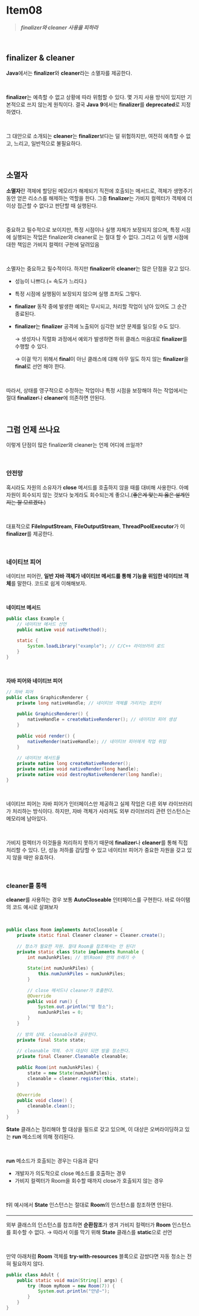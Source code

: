 # Item08

> ***finalizer와 cleaner 사용을 피하라***

<br>

## finalizer & cleaner

**Java**에서는 **finalizer**와 **cleaner**라는 소멸자를 제공한다. 

<br>

**finalizer**는 예측할 수 없고 상황에 따라 위험할 수 있다. 몇 가지 사용 방식이 있지만 기본적으로 쓰지 않는게 원칙이다. 결국 **Java** **9**에서는 **finalizer**를 **deprecated**로 지정하였다. 

<br>

그 대안으로 소개되는 **cleaner**는 **finalizer**보다는 덜 위험하지만, 여전히 예측할 수 없고, 느리고, 일반적으로 불필요하다.

<br>

## 소멸자

 **소멸자**란 객체에 할당된 메모리가 해제되기 직전에 호출되는 메서드로, 객체가 생명주기 동안 얻은 리소스를 해제하는 역할을 한다. 그중 **finalizer**는 가비지 컬렉터가 객체에 더이상 접근할 수 없다고 판단할 때 실행된다. 

 <br>

 중요하고 필수적으로 보이지만, 특정 시점이나 실행 자체가 보장되지 않으며, 특정 시점에 실행되는 작업은 finalizer와 cleaner로 는 절대 할 수 없다. 그리고 이 실행 시점에 대한 책임은 가비지 컬렉터 구현에 달려있음

 <br>

소멸자는 중요하고 필수적이다. 하지만 **finalizer**와 **cleaner**는 많은 단점을 갖고 있다.



- 성능이 나쁘다.(= 속도가 느리다.)
- 특정 시점에 실행됨이 보장되지 않으며 실행 조차도 그렇다.
- **finalizer** 동작 중에 발생한 예외는 무시되고, 처리할 작업이 남아 있어도 그 순간 종료된다.
- **finalizer**는 **finalizer** 공격에 노출되어 심각한 보안 문제를 일으킬 수도 있다.
    
    → 생성자나 직렬화 과정에서 예외가 발생하면 하위 클래스 마음대로 **finalizer**를 수행할 수 있다.
    
    → 이걸 막기 위해서 **final**이 아닌 클래스에 대해 아무 일도 하지 않는 **finalizer**을 **final**로 선언 해야 한다.

<br>

 따라서, 상태를 영구적으로 수정하는 작업이나 특정 시점을 보장해야 하는 작업에서는 절대 **finalizer**나 **cleaner**에 의존하면 안된다.

 <br>

## 그럼 언제 쓰나요

 이렇게 단점이 많은 finalizer와 cleaner는 언제 어디에 쓰일까?

 <br>

### 안전망

 혹시라도 자원의 소유자가 **close** 메서드를 호출하지 않을 때를 대비해 사용한다. 아예 자원이 회수되지 않는 것보다 늦게라도 회수되는게 좋으니.(~~좋은게 맞는지 옳은 설계인지는 잘 모르겠다.~~)

 <br>

대표적으로 **FileInputStream**, **FileOutputStream**, **ThreadPoolExecutor**가 이 **finalizer**를 제공한다.

<br>

### 네이티브 피어

 네이티브 피어란, **일반 자바 객체가 네이티브 메서드를 통해 기능을 위임한 네이티브 객체**를 말한다. 코드로 쉽게 이해해보자. 

 <br>

**네이티브 메서드**

```java
public class Example {
    // 네이티브 메서드 선언
    public native void nativeMethod();
    
    static {
        System.loadLibrary("example"); // C/C++ 라이브러리 로드
    }
}
```

<br>

**자바 피어와 네이티브 피어**

```java
// 자바 피어
public class GraphicsRenderer {
    private long nativeHandle; // 네이티브 객체를 가리키는 포인터
    
    public GraphicsRenderer() {
        nativeHandle = createNativeRenderer(); // 네이티브 피어 생성
    }
    
    public void render() {
        nativeRender(nativeHandle); // 네이티브 피어에게 작업 위임
    }
    
    // 네이티브 메서드들
    private native long createNativeRenderer();
    private native void nativeRender(long handle);
    private native void destroyNativeRenderer(long handle);
}
```

<br>

네이티브 피어는 자바 피어가 인터페이스만 제공하고 실제 작업은 다른 외부 라이브러리가 처리하는 방식이다. 하지만, 자바 객체가 사라져도 외부 라이브러리 관련 인스턴스는 메모리에 남아있다. 

<br>

 가비지 컬렉터가 이것들을 처리하지 못하기 때문에 **finalizer**나 **cleaner**를 통해 직접 처리할 수 있다. 단, 성능 저하를 감당할 수 있고 네이티브 피어가 중요한 자원을 갖고 있지 않을 때만 유효하다.

<br>

### cleaner를 통해

**cleaner**를 사용하는 경우 보통 **AutoCloseable** 인터페이스를 구현한다. 바로 아이탬의 코드 예시로 살펴보자

<br>

```java
public class Room implements AutoCloseable {
    private static final Cleaner cleaner = Cleaner.create();
    
    // 청소가 필요한 자원. 절대 Room을 참조해서는 안 된다!
    private static class State implements Runnable {
        int numJunkPiles; // 방(Room) 안의 쓰레기 수
        
        State(int numJunkPiles) {
            this.numJunkPiles = numJunkPiles;
        }
        
        // close 메서드나 cleaner가 호출한다.
        @Override 
        public void run() {
            System.out.println("방 청소");
            numJunkPiles = 0;
        }
    }
    
    // 방의 상태. cleanable과 공유한다.
    private final State state;
    
    // cleanable 객체. 수거 대상이 되면 방을 청소한다.
    private final Cleaner.Cleanable cleanable;
    
    public Room(int numJunkPiles) {
        state = new State(numJunkPiles);
        cleanable = cleaner.register(this, state);
    }
    
    @Override 
    public void close() {
        cleanable.clean();
    }
}
```

 **State** 클래스는 정리해야 할 대상을 필드로 갖고 있으며, 이 대상은 오버라이딩하고 있는 **run** 메소드에 의해 정리된다. 

 <br>

 **run** 메소드가 호출되는 경우는 다음과 같다

- 개발자가 의도적으로 close 메소드를 호출하는 경우
- 가비지 컬렉터가 Room을 회수할 때까지 close가 호출되지 않는 경우

<br>

<aside>

❗️위 예시에서 **State** 인스턴스는 절대로 **Room**의 인스턴스를 참조하면 안된다.

---

외부 클래스의 인스턴스를 참조하면 **순환참조**가 생겨 가비지 컬렉터가 **Room** 인스턴스를 회수할 수 없다.
→ 따라서 이를 막기 위해 **State** 클래스를 **static**으로 선언

</aside>

<br>

만약 아래처럼 **Room** 객체를 **try-with-resources** 블록으로 감쌌다면 자동 청소는 전혀 필요하지 않다. 

```java
public class Adult {
    public static void main(String[] args) {
        try (Room myRoom = new Room(7)) {
            System.out.println("안녕~");
        }
    }
}
```
